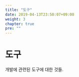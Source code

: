 ```yaml
---
title: "도구"
date: 2019-04-13T23:50:07+09:00
weight: 3
chapter: true
pre: ""
---
```


# 도구

개발에 관련된 도구에 대한 것들.